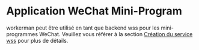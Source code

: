 # Application WeChat Mini-Program

workerman peut être utilisé en tant que backend wss pour les mini-programmes WeChat. Veuillez vous référer à la section [Création du service wss](secure-websocket-server.md) pour plus de détails.
